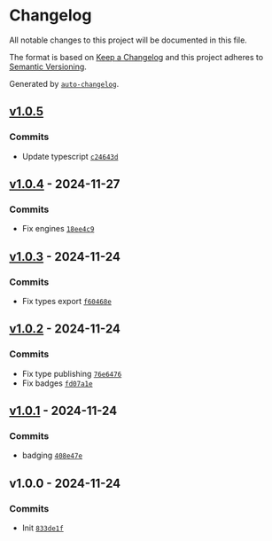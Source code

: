 # Changelog

All notable changes to this project will be documented in this file.

The format is based on [Keep a Changelog](https://keepachangelog.com/en/1.0.0/)
and this project adheres to [Semantic Versioning](https://semver.org/spec/v2.0.0.html).

Generated by [`auto-changelog`](https://github.com/CookPete/auto-changelog).

## [v1.0.5](https://github.com/bcomnes/is-youtube-url/compare/v1.0.4...v1.0.5)

### Commits

- Update typescript [`c24643d`](https://github.com/bcomnes/is-youtube-url/commit/c24643d3be1db69df9f7bbcc24109852c27a6272)

## [v1.0.4](https://github.com/bcomnes/is-youtube-url/compare/v1.0.3...v1.0.4) - 2024-11-27

### Commits

- Fix engines [`18ee4c9`](https://github.com/bcomnes/is-youtube-url/commit/18ee4c93a07a0fbb25712c40ba8a4a305078279c)

## [v1.0.3](https://github.com/bcomnes/is-youtube-url/compare/v1.0.2...v1.0.3) - 2024-11-24

### Commits

- Fix types export [`f60468e`](https://github.com/bcomnes/is-youtube-url/commit/f60468ef455750eb4eeaf7481a0aa938c624bbef)

## [v1.0.2](https://github.com/bcomnes/is-youtube-url/compare/v1.0.1...v1.0.2) - 2024-11-24

### Commits

- Fix type publishing [`76e6476`](https://github.com/bcomnes/is-youtube-url/commit/76e6476afbcee3bbc62fd94adc2d0aa975cb15c9)
- Fix badges [`fd07a1e`](https://github.com/bcomnes/is-youtube-url/commit/fd07a1e48a8422c0ce06941a85879e54f94eba65)

## [v1.0.1](https://github.com/bcomnes/is-youtube-url/compare/v1.0.0...v1.0.1) - 2024-11-24

### Commits

- badging [`408e47e`](https://github.com/bcomnes/is-youtube-url/commit/408e47eb16f6adab96d7edb5c4a349d0f3e9dc58)

## v1.0.0 - 2024-11-24

### Commits

- Init [`833de1f`](https://github.com/bcomnes/is-youtube-url/commit/833de1f1d935de6fb6f967a8934c8734287539c3)
